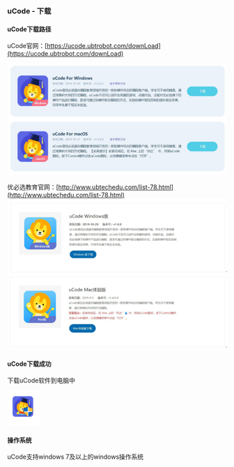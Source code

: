 ### uCode - 下载	
#### uCode下载路径
uCode官网：[https://ucode.ubtrobot.com/downLoad](https://ucode.ubtrobot.com/downLoad)

![](../../assets/images/course-zh/course3/001.png)


优必选教育官网：[http://www.ubtechedu.com/list-78.html](http://www.ubtechedu.com/list-78.html)  
![](../../assets/images/course-zh/course3/002.png)

#### uCode下载成功
下载uCode软件到电脑中

![](../../assets/images/course-zh/course3/003.png)

#### 操作系统
uCode支持windows 7及以上的windows操作系统


